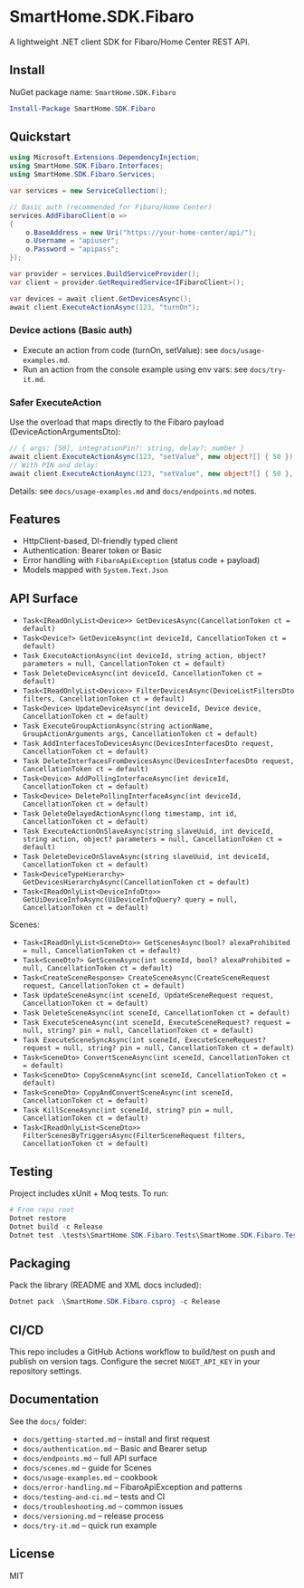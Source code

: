 # SmartHome.SDK.Fibaro

A lightweight .NET client SDK for Fibaro/Home Center REST API.

## Install

NuGet package name: `SmartHome.SDK.Fibaro`

```powershell
Install-Package SmartHome.SDK.Fibaro
```

## Quickstart

```csharp
using Microsoft.Extensions.DependencyInjection;
using SmartHome.SDK.Fibaro.Interfaces;
using SmartHome.SDK.Fibaro.Services;

var services = new ServiceCollection();

// Basic auth (recommended for Fibaro/Home Center)
services.AddFibaroClient(o =>
{
    o.BaseAddress = new Uri("https://your-home-center/api/");
    o.Username = "apiuser";
    o.Password = "apipass";
});

var provider = services.BuildServiceProvider();
var client = provider.GetRequiredService<IFibaroClient>();

var devices = await client.GetDevicesAsync();
await client.ExecuteActionAsync(123, "turnOn");
```

### Device actions (Basic auth)

- Execute an action from code (turnOn, setValue): see `docs/usage-examples.md`.
- Run an action from the console example using env vars: see `docs/try-it.md`.

### Safer ExecuteAction

Use the overload that maps directly to the Fibaro payload (DeviceActionArgumentsDto):

```csharp
// { args: [50], integrationPin?: string, delay?: number }
await client.ExecuteActionAsync(123, "setValue", new object?[] { 50 });
// With PIN and delay:
await client.ExecuteActionAsync(123, "setValue", new object?[] { 50 }, integrationPin: "1234", delaySeconds: 30);
```

Details: see `docs/usage-examples.md` and `docs/endpoints.md` notes.

## Features
- HttpClient-based, DI-friendly typed client
- Authentication: Bearer token or Basic
- Error handling with `FibaroApiException` (status code + payload)
- Models mapped with `System.Text.Json`

## API Surface
- `Task<IReadOnlyList<Device>> GetDevicesAsync(CancellationToken ct = default)`
- `Task<Device?> GetDeviceAsync(int deviceId, CancellationToken ct = default)`
- `Task ExecuteActionAsync(int deviceId, string action, object? parameters = null, CancellationToken ct = default)`
- `Task DeleteDeviceAsync(int deviceId, CancellationToken ct = default)`
- `Task<IReadOnlyList<Device>> FilterDevicesAsync(DeviceListFiltersDto filters, CancellationToken ct = default)`
- `Task<Device> UpdateDeviceAsync(int deviceId, Device device, CancellationToken ct = default)`
- `Task ExecuteGroupActionAsync(string actionName, GroupActionArguments args, CancellationToken ct = default)`
- `Task AddInterfacesToDevicesAsync(DevicesInterfacesDto request, CancellationToken ct = default)`
- `Task DeleteInterfacesFromDevicesAsync(DevicesInterfacesDto request, CancellationToken ct = default)`
- `Task<Device> AddPollingInterfaceAsync(int deviceId, CancellationToken ct = default)`
- `Task<Device> DeletePollingInterfaceAsync(int deviceId, CancellationToken ct = default)`
- `Task DeleteDelayedActionAsync(long timestamp, int id, CancellationToken ct = default)`
- `Task ExecuteActionOnSlaveAsync(string slaveUuid, int deviceId, string action, object? parameters = null, CancellationToken ct = default)`
- `Task DeleteDeviceOnSlaveAsync(string slaveUuid, int deviceId, CancellationToken ct = default)`
- `Task<DeviceTypeHierarchy> GetDevicesHierarchyAsync(CancellationToken ct = default)`
- `Task<IReadOnlyList<DeviceInfoDto>> GetUiDeviceInfoAsync(UiDeviceInfoQuery? query = null, CancellationToken ct = default)`
 
Scenes:
- `Task<IReadOnlyList<SceneDto>> GetScenesAsync(bool? alexaProhibited = null, CancellationToken ct = default)`
- `Task<SceneDto?> GetSceneAsync(int sceneId, bool? alexaProhibited = null, CancellationToken ct = default)`
- `Task<CreateSceneResponse> CreateSceneAsync(CreateSceneRequest request, CancellationToken ct = default)`
- `Task UpdateSceneAsync(int sceneId, UpdateSceneRequest request, CancellationToken ct = default)`
- `Task DeleteSceneAsync(int sceneId, CancellationToken ct = default)`
- `Task ExecuteSceneAsync(int sceneId, ExecuteSceneRequest? request = null, string? pin = null, CancellationToken ct = default)`
- `Task ExecuteSceneSyncAsync(int sceneId, ExecuteSceneRequest? request = null, string? pin = null, CancellationToken ct = default)`
- `Task<SceneDto> ConvertSceneAsync(int sceneId, CancellationToken ct = default)`
- `Task<SceneDto> CopySceneAsync(int sceneId, CancellationToken ct = default)`
- `Task<SceneDto> CopyAndConvertSceneAsync(int sceneId, CancellationToken ct = default)`
- `Task KillSceneAsync(int sceneId, string? pin = null, CancellationToken ct = default)`
- `Task<IReadOnlyList<SceneDto>> FilterScenesByTriggersAsync(FilterSceneRequest filters, CancellationToken ct = default)`

## Testing

Project includes xUnit + Moq tests. To run:

```powershell
# From repo root
Dotnet restore
Dotnet build -c Release
Dotnet test .\tests\SmartHome.SDK.Fibaro.Tests\SmartHome.SDK.Fibaro.Tests.csproj -c Release
```

## Packaging

Pack the library (README and XML docs included):

```powershell
Dotnet pack .\SmartHome.SDK.Fibaro.csproj -c Release
```

## CI/CD

This repo includes a GitHub Actions workflow to build/test on push and publish on version tags. Configure the secret `NUGET_API_KEY` in your repository settings.

## Documentation

See the `docs/` folder:
- `docs/getting-started.md` – install and first request
- `docs/authentication.md` – Basic and Bearer setup
- `docs/endpoints.md` – full API surface
- `docs/scenes.md` – guide for Scenes
- `docs/usage-examples.md` – cookbook
- `docs/error-handling.md` – FibaroApiException and patterns
- `docs/testing-and-ci.md` – tests and CI
- `docs/troubleshooting.md` – common issues
- `docs/versioning.md` – release process
- `docs/try-it.md` – quick run example

## License

MIT
